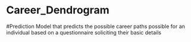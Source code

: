 # Career_Dendrogram
#Prediction Model that predicts the possible career paths possible for an individual based on a questionnaire soliciting their basic details
